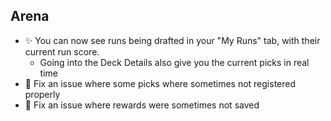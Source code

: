 ## Arena

-   ✨ You can now see runs being drafted in your "My Runs" tab, with their current run score.
    -   Going into the Deck Details also give you the current picks in real time
-   🐞 Fix an issue where some picks where sometimes not registered properly
-   🐞 Fix an issue where rewards were sometimes not saved
